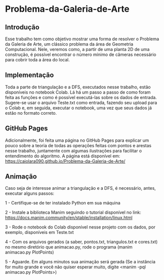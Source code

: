 # Problema-da-Galeria-de-Arte

## Introdução

Esse trabalho tem como objetivo mostrar uma forma de resolver o Problema da Galeria de Arte, um clássico problema da área de Geometria Computacional. Nele, veremos como, a partir de uma planta 2D de uma construção, é possível encontrar o número mínimo de câmeras necessário para cobrir toda a área do local.

## Implementação

Toda a parte de triangulação e a DFS, executados nesse trabalho, estão disponíveis no notebook Colab. Lá há um passo a passo de como foram feita as funções e como é possível executá-las sobre os dados de entrada. Sugere-se usar o arquivo Teste.txt como entrada, fazendo seu upload para o Colab e, em seguida, executar o notebook, uma vez que seus dados já estão no formato correto.

## GitHub Pages

Adicionalmente, foi feita uma página no GitHub Pages para explicar um pouco sobre a teoria de todas as operações feitas com pontos e arestas nesse trabalho, juntamente com algumas ilustrações para facilitar o entendimento do algoritmo. A página está disponível em: https://caiolara090.github.io/Problema-da-Galeria-de-Arte/

## Animação

Caso seja de interesse animar a triangulação e a DFS, é necessário, antes, executar alguns passos:

1 - Certifique-se de ter instalado Python em sua máquina

2 - Instale a biblioteca Manim seguindo o tutorial disponível no link: https://docs.manim.community/en/stable/installation/linux.html

3 - Rode o notebook do Colab disponível nesse projeto com os dados, por exemplo, disponíveis em Teste.txt

4 - Com os arquivos gerados (a saber, pontos.txt, triangulos.txt e cores.txt) no mesmo diretório que animacao.py, rode o programa (manim animacao.py PlotPoints)

5 - Aguarde. Em alguns minutos sua animação será gerada (Se a instância for muito grande e você não quiser esperar muito, digite <manim -pql animacao.py PlotPoints>)
